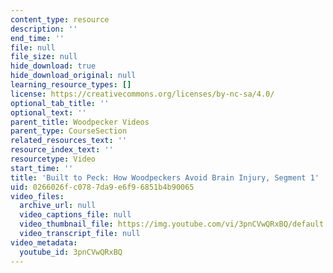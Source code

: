 ```yaml
---
content_type: resource
description: ''
end_time: ''
file: null
file_size: null
hide_download: true
hide_download_original: null
learning_resource_types: []
license: https://creativecommons.org/licenses/by-nc-sa/4.0/
optional_tab_title: ''
optional_text: ''
parent_title: Woodpecker Videos
parent_type: CourseSection
related_resources_text: ''
resource_index_text: ''
resourcetype: Video
start_time: ''
title: 'Built to Peck: How Woodpeckers Avoid Brain Injury, Segment 1'
uid: 0266026f-c078-7da9-e6f9-6851b4b90065
video_files:
  archive_url: null
  video_captions_file: null
  video_thumbnail_file: https://img.youtube.com/vi/3pnCVwQRxBQ/default.jpg
  video_transcript_file: null
video_metadata:
  youtube_id: 3pnCVwQRxBQ
---
```

